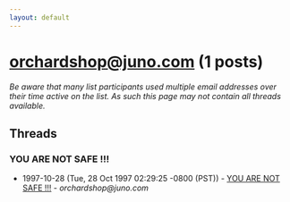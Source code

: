 ```yaml
---
layout: default
---
```


# orchardshop@juno.com (1 posts)

_Be aware that many list participants used multiple email addresses over their time active on the list. As such this page may not contain all threads available._

## Threads

### YOU ARE NOT SAFE !!!
+ 1997-10-28 (Tue, 28 Oct 1997 02:29:25 -0800 (PST)) - [YOU ARE NOT SAFE !!!](/archive/1997/10/9b18d511264e1b13cbda61041867b09bbcb4e9621ef48c43e22fe11c0642932f) - _orchardshop@juno.com_

